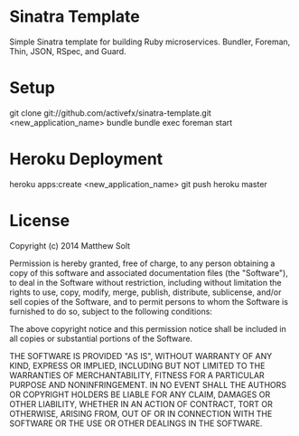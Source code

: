 # Sinatra Template

Simple Sinatra template for building Ruby microservices. Bundler, Foreman, Thin, JSON, RSpec, and Guard.

# Setup 

git clone git://github.com/activefx/sinatra-template.git <new_application_name>
bundle
bundle exec foreman start 

# Heroku Deployment

heroku apps:create <new_application_name>
git push heroku master

# License 

Copyright (c) 2014 Matthew Solt

Permission is hereby granted, free of charge, to any person obtaining
a copy of this software and associated documentation files (the
"Software"), to deal in the Software without restriction, including
without limitation the rights to use, copy, modify, merge, publish,
distribute, sublicense, and/or sell copies of the Software, and to
permit persons to whom the Software is furnished to do so, subject to
the following conditions:

The above copyright notice and this permission notice shall be
included in all copies or substantial portions of the Software.

THE SOFTWARE IS PROVIDED "AS IS", WITHOUT WARRANTY OF ANY KIND,
EXPRESS OR IMPLIED, INCLUDING BUT NOT LIMITED TO THE WARRANTIES OF
MERCHANTABILITY, FITNESS FOR A PARTICULAR PURPOSE AND
NONINFRINGEMENT. IN NO EVENT SHALL THE AUTHORS OR COPYRIGHT HOLDERS BE
LIABLE FOR ANY CLAIM, DAMAGES OR OTHER LIABILITY, WHETHER IN AN ACTION
OF CONTRACT, TORT OR OTHERWISE, ARISING FROM, OUT OF OR IN CONNECTION
WITH THE SOFTWARE OR THE USE OR OTHER DEALINGS IN THE SOFTWARE.
